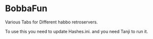 # BobbaFun
Various Tabs for Different habbo retroservers.

To use this you  need to update Hashes.ini.
and you need Tanji to run it.
